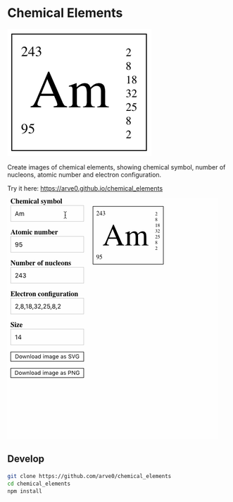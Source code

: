 # Chemical Elements

![](americum.png)

Create images of chemical elements, showing chemical symbol, number of nucleons, atomic number and electron configuration.

Try it here: https://arve0.github.io/chemical_elements

![](demo.gif)


## Develop

```sh
git clone https://github.com/arve0/chemical_elements
cd chemical_elements
npm install
```
